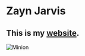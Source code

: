 # Zayn Jarvis

This is my [website](http://zaynjarvis.com).
---

![Minion](http://www.eee.ntu.edu.sg/Programmes/Garage/PublishingImages/garage-eee-logo_banner.jpg)
